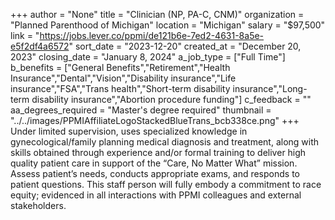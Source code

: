 +++
author = "None"
title = "Clinician (NP, PA-C, CNM)"
organization = "Planned Parenthood of Michigan"
location = "Michigan"
salary = "$97,500"
link = "https://jobs.lever.co/ppmi/de121b6e-7ed2-4631-8a5e-e5f2df4a6572"
sort_date = "2023-12-20"
created_at = "December 20, 2023"
closing_date = "January 8, 2024"
a_job_type = ["Full Time"]
b_benefits = ["General Benefits","Retirement","Health Insurance","Dental","Vision","Disability insurance","Life insurance","FSA","Trans health","Short-term disability insurance","Long-term disability insurance","Abortion procedure funding"]
c_feedback = ""
aa_degrees_required = "Master's degree required"
thumbnail = "../../images/PPMIAffiliateLogoStackedBlueTrans_bcb338ce.png"
+++
Under limited supervision, uses specialized knowledge in gynecological/family planning medical diagnosis and treatment, along with skills obtained through experience and/or formal training to deliver high quality patient care in support of the “Care, No Matter What” mission. Assess patient’s needs, conducts appropriate exams, and responds to patient questions. This staff person will fully embody a commitment to race equity; evidenced in all interactions with PPMI colleagues and external stakeholders.